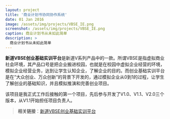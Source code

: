 ```yaml
---
layout: project
title: '商业计划书协同协作系统'
date: 01 Jan 2016
image: /assets/img/projects/VBSE_IE.png
screenshot: /assets/img/projects/VBSE_IE.png
caption: 商业计划书从未如此简单
description: >
  商业计划书从未如此简单
---
```


**新道VBSE创业基础实训平台**是新道V系列产品中的一款。所谓VBSE是指虚拟商业社会环境，其产品口号是把企业搬进校园，也就是在校园中虚拟企业经营的环境，模拟企业经营业务，达到让学生认知企业，了解企业的目的。而创业基础实训平台是在“大众创业、万众创新”的背景下开发的，通过模拟企业从0到1的过程，让学生了解创业的基础知识，并且模拟推演和完善创业项目。

该项目是我正式工作后接触的第一个项目，先后参与开发了V1.0、V1.1、V2.0三个版本，从V1.1开始担任项目负责人。

> **相关链接**：[新道VBSE创业基础实训平台](http://www.seentao.com/service/chuangye_jichu.html)